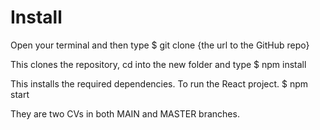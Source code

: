 # Install

Open your terminal and then type
$ git clone {the url to the GitHub repo}

This clones the repository, cd into the new folder and type
$ npm install

This installs the required dependencies. To run the React project.
$ npm start

They are two CVs in both MAIN and MASTER branches.
